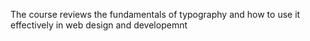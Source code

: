 The course reviews the fundamentals of typography and how to use it effectively in web design and developemnt